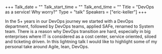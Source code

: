+++
Talk_date = ""
Talk_start_time = ""
Talk_end_time = ""
Title = "DevOps as a service! Why worry?"
Type = "talk"
Speakers = ["eric-keller"]
+++

In the 5+ years in our DevOps journey we started with a DevOps department, followed by DevOps teams, applied SAFe, renamed to System team.
There is a reason why DevOps transition are hard, especially in big enterprises where IT is considered as a cost center, service oriented, siloed and ticketing driven.
In this lightning talk I would like to highlight some of my personal take around Agile, lean, DevOps.